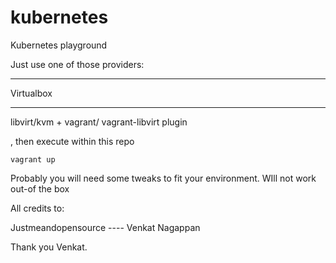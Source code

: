 # kubernetes
Kubernetes playground

Just use one of those  providers:

-----
Virtualbox

-----
libvirt/kvm + vagrant/ vagrant-libvirt plugin 


, then execute within this repo

```
vagrant up
```
Probably you will need some tweaks to fit your environment. 
WIll not work out-of the box



All credits to:

Justmeandopensource ---- Venkat Nagappan 

Thank you Venkat.
